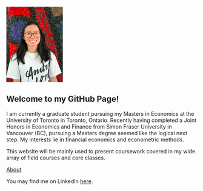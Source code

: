 ![](thing.png)

## Welcome to my GitHub Page!



I am currently a graduate student pursuing my Masters in Economics at the University of Toronto in Toronto, Ontario. Recently having completed a Joint Honors in Economics and Finance from Simon Fraser University in Vancouver (BC), pursuing a Masters degree seemed like the logical next step. My interests lie in financial economics and econometric methods.

This website will be mainly used to present coursework covered in my wide array of field courses and core classes. 

[About](about.md)

You may find me on LinkedIn [here](https://www.linkedin.com/in/gigilin0/).

